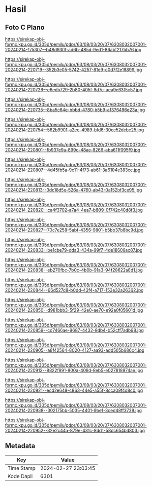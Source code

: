 # Hasil

## Foto C Plano

https://sirekap-obj-formc.kpu.go.id/305d/pemilu/pdpr/63/08/03/20/07/6308032007001-20240214-175307--b48d930f-ad6b-485d-9ed1-86abf217bb76.jpg

https://sirekap-obj-formc.kpu.go.id/305d/pemilu/pdpr/63/08/03/20/07/6308032007001-20240214-220719--352b3e05-5742-4257-81e9-c0d7f2e18899.jpg

https://sirekap-obj-formc.kpu.go.id/305d/pemilu/pdpr/63/08/03/20/07/6308032007001-20240214-220726--e6edb729-2b80-405f-8d7c-aea9e63f5c57.jpg

https://sirekap-obj-formc.kpu.go.id/305d/pemilu/pdpr/63/08/03/20/07/6308032007001-20240214-220735--8ba5c64e-bbbd-4780-b5b9-af376496e23a.jpg

https://sirekap-obj-formc.kpu.go.id/305d/pemilu/pdpr/63/08/03/20/07/6308032007001-20240214-220754--562b9901-a2ec-4989-bfd6-30cc52dcbc25.jpg

https://sirekap-obj-formc.kpu.go.id/305d/pemilu/pdpr/63/08/03/20/07/6308032007001-20240214-220801--fb937e9a-899c-48ae-8266-aba611f095f9.jpg

https://sirekap-obj-formc.kpu.go.id/305d/pemilu/pdpr/63/08/03/20/07/6308032007001-20240214-220807--4d45fb5a-9c11-4f73-ab61-3a6104e383cc.jpg

https://sirekap-obj-formc.kpu.go.id/305d/pemilu/pdpr/63/08/03/20/07/6308032007001-20240214-220813--3dc18d5e-526a-4760-ab43-0a152bf3ce95.jpg

https://sirekap-obj-formc.kpu.go.id/305d/pemilu/pdpr/63/08/03/20/07/6308032007001-20240214-220820--ca4f3702-a7a4-4ea7-b809-0f742c40d8f3.jpg

https://sirekap-obj-formc.kpu.go.id/305d/pemilu/pdpr/63/08/03/20/07/6308032007001-20240214-220827--70c7e258-5abf-4356-9801-b5bb37b8bc9d.jpg

https://sirekap-obj-formc.kpu.go.id/305d/pemilu/pdpr/63/08/03/20/07/6308032007001-20240214-220833--be1cbe79-dda3-434a-99f7-4de18606ac87.jpg

https://sirekap-obj-formc.kpu.go.id/305d/pemilu/pdpr/63/08/03/20/07/6308032007001-20240214-220838--eb270fbc-7b0c-4b0b-91a3-94f28622a8d1.jpg

https://sirekap-obj-formc.kpu.go.id/305d/pemilu/pdpr/63/08/03/20/07/6308032007001-20240214-220844--66d527d8-b0dd-43f4-a717-153e32a26362.jpg

https://sirekap-obj-formc.kpu.go.id/305d/pemilu/pdpr/63/08/03/20/07/6308032007001-20240214-220850--d981bbb3-5f29-42e0-ae70-e92a0f05601d.jpg

https://sirekap-obj-formc.kpu.go.id/305d/pemilu/pdpr/63/08/03/20/07/6308032007001-20240214-220859--cd7466ae-9687-4432-8db4-b52cff7adb98.jpg

https://sirekap-obj-formc.kpu.go.id/305d/pemilu/pdpr/63/08/03/20/07/6308032007001-20240214-220905--a8f42564-8020-4127-aa93-add505b686c4.jpg

https://sirekap-obj-formc.kpu.go.id/305d/pemilu/pdpr/63/08/03/20/07/6308032007001-20240214-220912--8822f991-800a-409d-8eb5-e027818874ae.jpg

https://sirekap-obj-formc.kpu.go.id/305d/pemilu/pdpr/63/08/03/20/07/6308032007001-20240214-220921--ecd2e648-c863-44e5-a55f-8cca09f4d8c0.jpg

https://sirekap-obj-formc.kpu.go.id/305d/pemilu/pdpr/63/08/03/20/07/6308032007001-20240214-220938--302175bb-5035-4401-9be1-3ced48ff3738.jpg

https://sirekap-obj-formc.kpu.go.id/305d/pemilu/pdpr/63/08/03/20/07/6308032007001-20240214-220952--32e2c44a-879e-431c-8dd1-58dc654bd803.jpg


## Metadata

| Key        | Value               |
| ---------- | ------------------- |
| Time Stamp | 2024-02-27 23:03:45 |
| Kode Dapil | 6301                |



